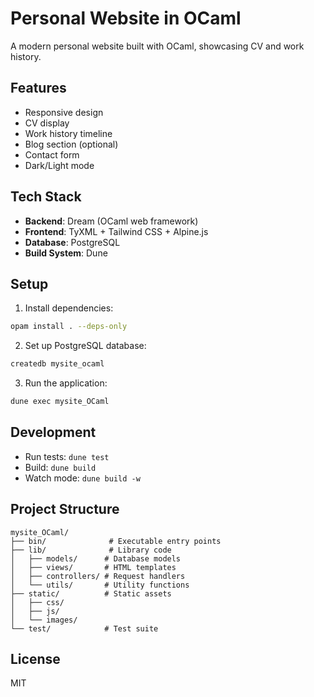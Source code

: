 # Personal Website in OCaml

A modern personal website built with OCaml, showcasing CV and work history.

## Features

- Responsive design
- CV display
- Work history timeline
- Blog section (optional)
- Contact form
- Dark/Light mode

## Tech Stack

- **Backend**: Dream (OCaml web framework)
- **Frontend**: TyXML + Tailwind CSS + Alpine.js
- **Database**: PostgreSQL
- **Build System**: Dune

## Setup

1. Install dependencies:
```bash
opam install . --deps-only
```

2. Set up PostgreSQL database:
```bash
createdb mysite_ocaml
```

3. Run the application:
```bash
dune exec mysite_OCaml
```

## Development

- Run tests: `dune test`
- Build: `dune build`
- Watch mode: `dune build -w`

## Project Structure

```
mysite_OCaml/
├── bin/              # Executable entry points
├── lib/              # Library code
│   ├── models/      # Database models
│   ├── views/       # HTML templates
│   ├── controllers/ # Request handlers
│   └── utils/       # Utility functions
├── static/          # Static assets
│   ├── css/
│   ├── js/
│   └── images/
└── test/            # Test suite
```

## License

MIT